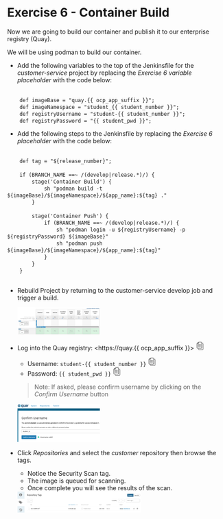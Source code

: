 # Exercise 6 - Container Build
Now we are going to build our container and publish it to our enterprise registry (Quay).

We will be using podman to build our container.

* Add the following variables to the top of the Jenkinsfile for the *customer-service* project 
  by replacing the *Exercise 6 variable placeholder*  with the code below:

```

    def imageBase = "quay.{{ ocp_app_suffix }}";
    def imageNamespace = "student_{{ student_number }}";
    def registryUsername = "student-{{ student_number }}";
    def registryPassword = "{{ student_pwd }}";

```

* Add the following steps to the Jenkinsfile by replacing the *Exercise 6 placeholder*  with the code below:

```
    
    def tag = "${release_number}";
    
    if (BRANCH_NAME ==~ /(develop|release.*)/) {		
        stage('Container Build') { 
            sh "podman build -t ${imageBase}/${imageNamespace}/${app_name}:${tag} ." 
        }
        
        stage('Container Push') {
            if (BRANCH_NAME ==~ /(develop|release.*)/) {
                sh "podman login -u ${registryUsername} -p ${registryPassword} ${imageBase}"
                sh "podman push ${imageBase}/${imageNamespace}/${app_name}:${tag}"
            }
        }
    }
	
```

* Rebuild Project by returning to the customer-service develop job and trigger a build.

    
    <img src="../images/container_build_push.png" alt="container_build_push" width="40%">
    
* Log into the Quay registry: <https://quay.{{ ocp_app_suffix }}> <img src="../images/copy-paste.jpeg" onclick="copyToClipboard('https://quay.{{ ocp_app_suffix }}')" alt="copy-paste" width="20">

    * Username: `student-{{ student_number }}` <img src="../images/copy-paste.jpeg" onclick="copyToClipboard('student-{{ student_number }}')" alt="copy-paste" width="20">
    * Password: `{{ student_pwd }}` <img src="../images/copy-paste.jpeg" onclick="copyToClipboard('{{ student_pwd }}')" alt="copy-paste" width="20">

    >Note: If asked, please confirm username by clicking on the *Confirm Username* button
    
    
    <img src="../images/confirm_username.png" alt="confirm_username" width="40%">
    
* Click *Repositories* and select the *customer* repository then browse the tags. 
    * Notice the Security Scan tag.  
    * The image is queued for scanning. 
    * Once complete you will see the results of the scan.  

    
    <img src="../images/repository_tags.png" alt="repository_tags" width="60%">